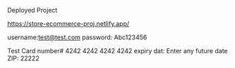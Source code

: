 Deployed Project

https://store-ecommerce-proj.netlify.app/

username:test@test.com
password: Abc123456

Test Card number# 4242 4242 4242 4242
expiry dat: Enter any future date
ZIP: 22222
